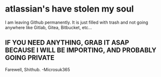 # atlassian's have stolen my soul
I am leaving Github permanently. It is just filled with trash and not going anywhere like Gitlab, Gitea, Bitbucket, etc...

## IF YOU NEED ANYTHING, GRAB IT ASAP BECAUSE I WILL BE IMPORTING, AND PROBABLY GOING PRIVATE

Farewell, Shithub. -Microsuk365
